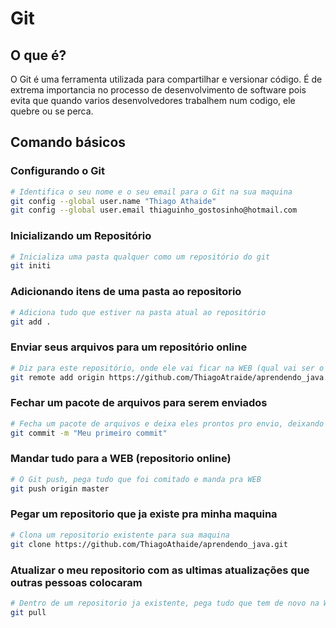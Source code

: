 # Git

## O que é?
O Git é uma ferramenta utilizada para compartilhar e versionar código. É de extrema importancia no processo de desenvolvimento de software pois evita que quando varios desenvolvedores trabalhem num codigo, ele quebre ou se perca.

## Comando básicos

### Configurando o Git
```bash
# Identifica o seu nome e o seu email para o Git na sua maquina
git config --global user.name "Thiago Athaide" 
git config --global user.email thiaguinho_gostosinho@hotmail.com
```

### Inicializando um Repositório
```bash
# Inicializa uma pasta qualquer como um repositório do git
git initi
```

### Adicionando itens de uma pasta ao repositorio
```bash
# Adiciona tudo que estiver na pasta atual ao repositório
git add .
```

### Enviar seus arquivos para um repositório online
```bash
# Diz para este repositório, onde ele vai ficar na WEB (qual vai ser o endereço dele na WEB)
git remote add origin https://github.com/ThiagoAtraide/aprendendo_java.git
```

### Fechar um pacote de arquivos para serem enviados
```bash
# Fecha um pacote de arquivos e deixa eles prontos pro envio, deixando uma mensagem de identificaçao
git commit -m "Meu primeiro commit" 
```

### Mandar tudo para a WEB (repositorio online)
```bash
# O Git push, pega tudo que foi comitado e manda pra WEB
git push origin master
```

### Pegar um repositorio que ja existe pra minha maquina
```bash
# Clona um repositorio existente para sua maquina
git clone https://github.com/ThiagoAthaide/aprendendo_java.git
```

### Atualizar o meu repositorio com as ultimas atualizações que outras pessoas colocaram
```bash
# Dentro de um repositorio ja existente, pega tudo que tem de novo na WEB e puxa para sua maquina
git pull
```